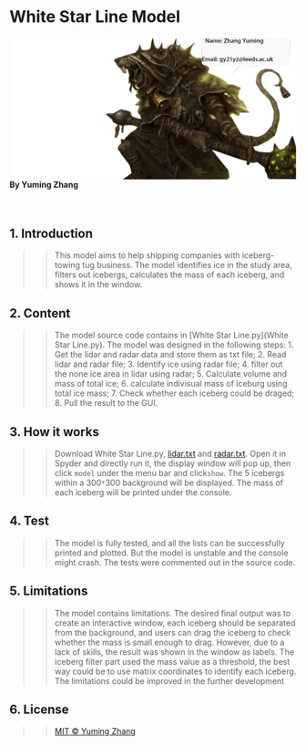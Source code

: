 # White Star Line Model
<img class='nolazy' style='float:right;' src="Skaven4.png" width="500" height="250" />

#### By Yuming Zhang
<br>

## 1. Introduction
>> This model aims to help shipping companies with iceberg-towing tug business. The model identifies ice in the study area, filters out icebergs, calculates the mass of each iceberg, and shows it in the window.


## 2. Content
>> The model source code contains in [White Star Line.py](White Star Line.py). The model was designed in the following steps: 1. Get the lidar and radar data and store them as txt file; 2. Read lidar and radar file; 3. Identify ice using radar file; 4. filter out the none ice area in lidar using radar; 5. Calculate volume and mass of total ice; 6. calculate indivisual mass of iceburg using total ice mass; 7. Check whether each iceberg could be draged; 8. Pull the result to the GUI.

## 3. How it works
>> Download White Star Line.py, [lidar.txt](lidar.txt) and [radar.txt](radar.txt). Open it in Spyder and directly run it, the display window will pop up, then click `model` under the menu bar and click`show`. The 5 icebergs within a 300`*`300 background will be displayed. The mass of each iceberg will be printed under the console.

## 4. Test
>> The model is fully tested, and all the lists can be successfully printed and plotted. But the model is unstable and the console might crash. The tests were commented out in the source code.

## 5. Limitations
>> The model contains limitations. The desired final output was to create an interactive window, each iceberg should be separated from the background, and users can drag the iceberg to check whether the mass is small enough to drag. However, due to a lack of skills, the result was shown in the window as labels. The iceberg  filter part used the mass value as a threshold, the best way could be to use matrix coordinates to identify each iceberg. The limitations could be improved in the further development



## 6. License
>> [MIT © Yuming Zhang](LICENSE)
